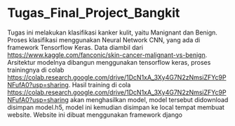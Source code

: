 # Tugas_Final_Project_Bangkit
Tugas ini melakukan klasifikasi kanker kulit, yaitu Manignant dan Benign. Proses klasifikasi menggunakan Neural Network CNN, yang ada di framework Tensorflow Keras. Data diambil dari https://www.kaggle.com/fanconic/skin-cancer-malignant-vs-benign. Arsitektur modelnya dibangun menggunakan tensorflow keras, proses trainingnya di colab https://colab.research.google.com/drive/1DcN1xA_3Xy4G7N2zNmsiZFYc9PNFufA0?usp=sharing. Hasil training di cola https://colab.research.google.com/drive/1DcN1xA_3Xy4G7N2zNmsiZFYc9PNFufA0?usp=sharing akan menghasilkan model, model tersebut didownload disimpan model.h5, model ini kemudian disimpan ke local tempat membuat website.
Website ini dibuat menggunakan framework django
